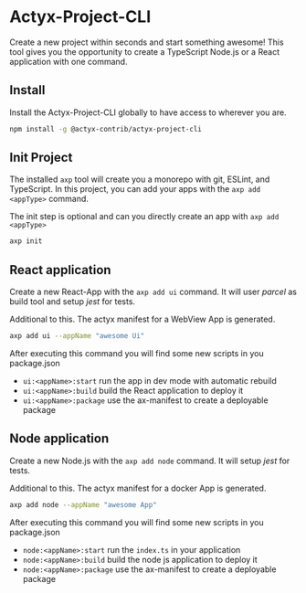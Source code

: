 # Actyx-Project-CLI

Create a new project within seconds and start something awesome! This tool gives you the opportunity to create a TypeScript Node.js or a React application with one command.

## Install

Install the Actyx-Project-CLI globally to have access to wherever you are.

```bash
npm install -g @actyx-contrib/actyx-project-cli
```

## Init Project

The installed `axp` tool will create you a monorepo with git, ESLint, and TypeScript. In this project, you can add your apps with the `axp add <appType>` command.

The init step is optional and can you directly create an app with `axp add <appType>`

```bash
axp init
```

## React application

Create a new React-App with the `axp add ui` command. It will user *parcel* as build tool and setup *jest* for tests.

Additional to this. The actyx manifest for a WebView App is generated.

```bash
axp add ui --appName "awesome Ui"
```

After executing this command you will find some new scripts in you package.json

- `ui:<appName>:start` run the app in dev mode with automatic rebuild
- `ui:<appName>:build` build the React application to deploy it
- `ui:<appName>:package` use the ax-manifest to create a deployable package

## Node application

Create a new Node.js with the `axp add node` command. It will setup *jest* for tests.

Additional to this. The actyx manifest for a docker App is generated.

```bash
axp add node --appName "awesome App"
```

After executing this command you will find some new scripts in you package.json

- `node:<appName>:start` run the `index.ts` in your application
- `node:<appName>:build` build the node js application to deploy it
- `node:<appName>:package` use the ax-manifest to create a deployable package
